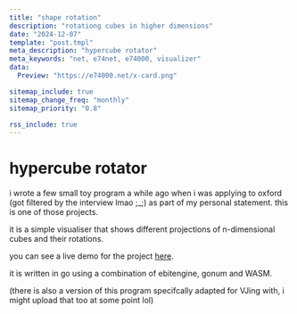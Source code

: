 ```yaml
---
title: "shape rotation"
description: "rotationg cubes in higher dimensions"
date: "2024-12-07"
template: "post.tmpl"
meta_description: "hypercube rotator"
meta_keywords: "net, e74net, e74000, visualizer"
data:
  Preview: "https://e74000.net/x-card.png"

sitemap_include: true
sitemap_change_freq: "monthly"
sitemap_priority: "0.8"

rss_include: true
---
```


# hypercube rotator

i wrote a few small toy program a while ago when i was applying to oxford (got filtered by the interview lmao ;_;) as part of my personal statement. this is one of those projects.

it is a simple visualiser that shows different projections of n-dimensional cubes and their rotations.

you can see a live demo for the project [here](https://r2.e74000.net/wasm/run.html?path=cube.wasm).

it is written in go using a combination of ebitengine, gonum and WASM.

(there is also a version of this program specifcally adapted for VJing with, i might upload that too at some point lol)
